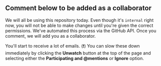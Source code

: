 ## Comment below to be added as a collaborator

We will all be using this repository today. Even though it's `internal` right now, you will not be able to make changes until you're given the correct permissions. We've automated this process via the GitHub API. Once you comment, we will add you as a collaborator.

You'll start to receive a lot of emails. (❗) You can slow these down immediately by clicking the **Unwatch** button at the top of the page and selecting either the **Participating and @mentions** or **Ignore** option.
